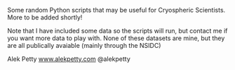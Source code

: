 Some random Python scripts that may be useful for Cryospheric Scientists. 
More to be added shortly!

Note that I have included some data so the scripts will run, but contact me if you want more data to play with. None of these datasets are mine, but they are all publically avaiable (mainly through the NSIDC)

Alek Petty
www.alekpetty.com
@alekpetty
